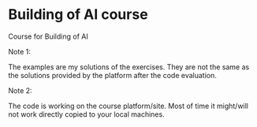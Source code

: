# Building of AI course

Course for Building of AI

Note 1:

The examples are my solutions of the exercises. They are not the same as the solutions provided by the platform after the code evaluation.

Note 2:

The code is working on the course platform/site. Most of time it might/will not work directly copied to your local machines.
